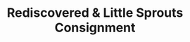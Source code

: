 ---
title: "Rediscovered & Little Sprouts Consignment"
url: /washington/rediscovered-and-little-sprouts-consignment/
shop: charity
---